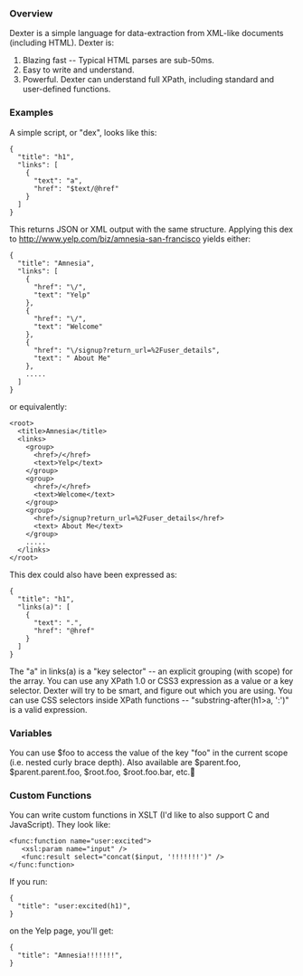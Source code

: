 ### Overview

Dexter is a simple language for data-extraction from XML-like documents (including HTML).  Dexter is:

1. Blazing fast -- Typical HTML parses are sub-50ms.
2. Easy to write and understand.
3. Powerful.  Dexter can understand full XPath, including standard and user-defined functions.

### Examples

A simple script, or "dex", looks like this:

    {
      "title": "h1",
      "links": [
        {
          "text": "a",
          "href": "$text/@href"
        }
      ]
    }

This returns JSON or XML output with the same structure.  Applying this dex to http://www.yelp.com/biz/amnesia-san-francisco yields either:

    {
      "title": "Amnesia",
      "links": [
        {
          "href": "\/",
          "text": "Yelp"
        },
        {
          "href": "\/",
          "text": "Welcome"
        },
        {
          "href": "\/signup?return_url=%2Fuser_details",
          "text": " About Me"
        },
        .....
      ]
    }

or equivalently:
  
    <root>
      <title>Amnesia</title>
      <links>
        <group>
          <href>/</href>
          <text>Yelp</text>
        </group>
        <group>
          <href>/</href>
          <text>Welcome</text>
        </group>
        <group>
          <href>/signup?return_url=%2Fuser_details</href>
          <text> About Me</text>
        </group>
        .....
      </links>
    </root>      

This dex could also have been expressed as:

    {
      "title": "h1",
      "links(a)": [
        {
          "text": ".",
          "href": "@href"
        }
      ]
    }

The "a" in links(a) is a "key selector" -- an explicit grouping (with scope) for the array.  You can use any XPath 1.0 or CSS3 expression as a value or a key selector.  Dexter will try to be smart, and figure out which you are using.  You can use CSS selectors inside XPath functions -- "substring-after(h1>a, ':')" is a valid expression.

### Variables

You can use $foo to access the value of the key "foo" in the current scope (i.e. nested curly brace depth).  Also available are $parent.foo, $parent.parent.foo, $root.foo, $root.foo.bar, etc.

### Custom Functions 

You can write custom functions in XSLT (I'd like to also support C and JavaScript).  They look like:

    <func:function name="user:excited">
       <xsl:param name="input" />
       <func:result select="concat($input, '!!!!!!!')" />
    </func:function>
    
If you run:

    {
      "title": "user:excited(h1)",
    }
    
on the Yelp page, you'll get:

    {
      "title": "Amnesia!!!!!!!",
    }
    
